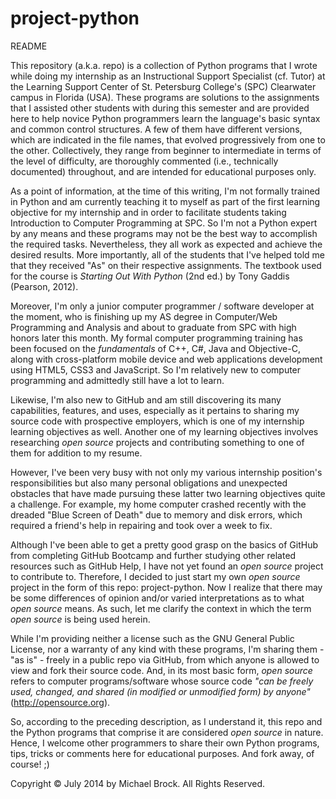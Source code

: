 project-python
==============
README

This repository (a.k.a. repo) is a collection of Python programs that I wrote while doing my internship as an Instructional Support Specialist (cf. Tutor) at the Learning Support Center of St. Petersburg College's (SPC) Clearwater campus in Florida (USA). These programs are solutions to the assignments that I assisted other students with during this semester and are provided here to help novice Python programmers learn the language's basic syntax and common control structures. A few of them have different versions, which are indicated in the file names, that evolved progressively from one to the other. Collectively, they range from beginner to intermediate in terms of the level of difficulty, are thoroughly commented (i.e., technically documented) throughout, and are intended for educational purposes only.

As a point of information, at the time of this writing, I'm not formally trained in Python and am currently teaching it to myself as part of the first learning objective for my internship and in order to facilitate students taking Introduction to Computer Programming at SPC. So I'm not a Python expert by any means and these programs may not be the best way to accomplish the required tasks. Nevertheless, they all work as expected and achieve the desired results. More importantly, all of the students that I've helped told me that they received "As" on their respective assignments. The textbook used for the course is *Starting Out With Python* (2nd ed.) by Tony Gaddis (Pearson, 2012).

Moreover, I'm only a junior computer programmer / software developer at the moment, who is finishing up my AS degree in Computer/Web Programming and Analysis and about to graduate from SPC with high honors later this month. My formal computer programming training has been focused on the *fundamentals* of C++, C#, Java and Objective-C, along with cross-platform mobile device and web applications development using HTML5, CSS3 and JavaScript. So I'm relatively new to computer programming and admittedly still have a lot to learn.

Likewise, I'm also new to GitHub and am still discovering its many capabilities, features, and uses, especially as it pertains to sharing my source code with prospective employers, which is one of my internship learning objectives as well. Another one of my learning objectives involves researching *open source* projects and contributing something to one of them for addition to my resume.

However, I've been very busy with not only my various internship position's responsibilities but also many personal obligations and unexpected obstacles that have made pursuing these latter two learning objectives quite a challenge. For example, my home computer crashed recently with the dreaded "Blue Screen of Death" due to memory and disk errors, which required a friend's help in repairing and took over a week to fix. 

Although I've been able to get a pretty good grasp on the basics of GitHub from completing GitHub Bootcamp and further studying other related resources such as GitHub Help, I have not yet found an *open source* project to contribute to. Therefore, I decided to just start my own *open source* project in the form of this repo: project-python. Now I realize that there may be some differences of opinion and/or varied interpretations as to what *open source* means. As such, let me clarify the context in which the term *open source* is being used herein. 

While I'm providing neither a license such as the GNU General Public License, nor a warranty of any kind with these programs, I'm sharing them - "as is" - freely in a public repo via GitHub, from which anyone is allowed to view and fork their source code. And, in its most basic form, *open source* refers to computer programs/software whose source code *"can be freely used, changed, and shared (in modified or unmodified form) by anyone"* (http://opensource.org). 

So, according to the preceding description, as I understand it, this repo and the Python programs that comprise it are considered *open source* in nature. Hence, I welcome other programmers to share their own Python programs, tips, tricks or comments here for educational purposes. And fork away, of course!  ;)

Copyright © July 2014 by Michael Brock. All Rights Reserved.
